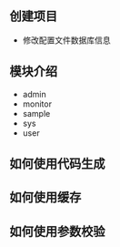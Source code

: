 
## 创建项目
- 修改配置文件数据库信息


## 模块介绍
- admin
- monitor
- sample
- sys
- user



## 如何使用代码生成

## 如何使用缓存

## 如何使用参数校验

